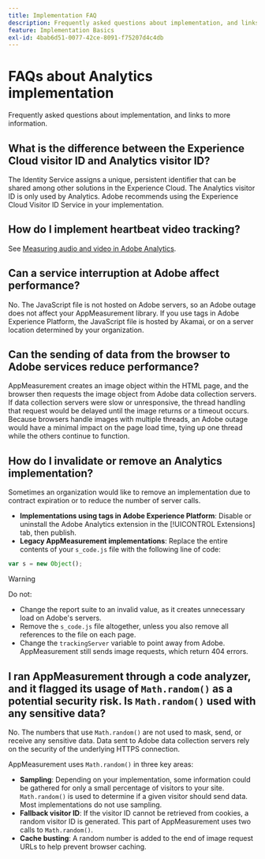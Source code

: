 ```yaml
---
title: Implementation FAQ
description: Frequently asked questions about implementation, and links to more information.
feature: Implementation Basics
exl-id: 4bab6d51-0077-42ce-8091-f75207d4c4db
---
```

# FAQs about Analytics implementation

Frequently asked questions about implementation, and links to more information.

## What is the difference between the Experience Cloud visitor ID and Analytics visitor ID?

The Identity Service assigns a unique, persistent identifier that can be shared among other solutions in the Experience Cloud. The Analytics visitor ID is only used by Analytics. Adobe recommends using the Experience Cloud Visitor ID Service in your implementation.

## How do I implement heartbeat video tracking?

See [Measuring audio and video in Adobe Analytics](https://experienceleague.adobe.com/docs/media-analytics/using/media-overview.html).

## Can a service interruption at Adobe affect performance?

No. The JavaScript file is not hosted on Adobe servers, so an Adobe outage does not affect your AppMeasurement library. If you use tags in Adobe Experience Platform, the JavaScript file is hosted by Akamai, or on a server location determined by your organization.

## Can the sending of data from the browser to Adobe services reduce performance?

AppMeasurement creates an image object within the HTML page, and the browser then requests the image object from Adobe data collection servers. If data collection servers were slow or unresponsive, the thread handling that request would be delayed until the image returns or a timeout occurs. Because browsers handle images with multiple threads, an Adobe outage would have a minimal impact on the page load time, tying up one thread while the others continue to function.

## How do I invalidate or remove an Analytics implementation?

Sometimes an organization would like to remove an implementation due to contract expiration or to reduce the number of server calls.

* **Implementations using tags in Adobe Experience Platform**: Disable or uninstall the Adobe Analytics extension in the [!UICONTROL Extensions] tab, then publish.
* **Legacy AppMeasurement implementations**: Replace the entire contents of your `s_code.js` file with the following line of code:

```js
var s = new Object();
```

>[!WARNING]
>
>Do not:
>
>* Change the report suite to an invalid value, as it creates unnecessary load on Adobe's servers.
>* Remove the `s_code.js` file altogether, unless you also remove all references to the file on each page.
>* Change the `trackingServer` variable to point away from Adobe. AppMeasurement still sends image requests, which return 404 errors.

## I ran AppMeasurement through a code analyzer, and it flagged its usage of `Math.random()` as a potential security risk. Is `Math.random()` used with any sensitive data?

No. The numbers that use `Math.random()` are not used to mask, send, or receive any sensitive data. Data sent to Adobe data collection servers rely on the security of the underlying HTTPS connection. <!-- AN-173590 -->

AppMeasurement uses `Math.random()` in three key areas:

* **Sampling**: Depending on your implementation, some information could be gathered for only a small percentage of visitors to your site. `Math.random()` is used to determine if a given visitor should send data. Most implementations do not use sampling.
* **Fallback visitor ID**: If the visitor ID cannot be retrieved from cookies, a random visitor ID is generated. This part of AppMeasurement uses two calls to `Math.random()`.
* **Cache busting**: A random number is added to the end of image request URLs to help prevent browser caching.
